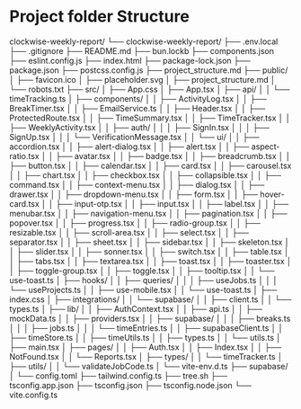 # Project folder Structure

clockwise-weekly-report/
└── clockwise-weekly-report/
    ├── .env.local
    ├── .gitignore
    ├── README.md
    ├── bun.lockb
    ├── components.json
    ├── eslint.config.js
    ├── index.html
    ├── package-lock.json
    ├── package.json
    ├── postcss.config.js
    ├── project_structure.md
    ├── public/
    │   ├── favicon.ico
    │   ├── placeholder.svg
    │   ├── project_structure.md
    │   └── robots.txt
    ├── src/
    │   ├── App.css
    │   ├── App.tsx
    │   ├── api/
    │   │   └── timeTracking.ts
    │   ├── components/
    │   │   ├── ActivityLog.tsx
    │   │   ├── BreakTimer.tsx
    │   │   ├── EmailService.ts
    │   │   ├── Header.tsx
    │   │   ├── ProtectedRoute.tsx
    │   │   ├── TimeSummary.tsx
    │   │   ├── TimeTracker.tsx
    │   │   ├── WeeklyActivity.tsx
    │   │   ├── auth/
    │   │   │   ├── SignIn.tsx
    │   │   │   ├── SignUp.tsx
    │   │   │   └── VerificationMessage.tsx
    │   │   └── ui/
    │   │       ├── accordion.tsx
    │   │       ├── alert-dialog.tsx
    │   │       ├── alert.tsx
    │   │       ├── aspect-ratio.tsx
    │   │       ├── avatar.tsx
    │   │       ├── badge.tsx
    │   │       ├── breadcrumb.tsx
    │   │       ├── button.tsx
    │   │       ├── calendar.tsx
    │   │       ├── card.tsx
    │   │       ├── carousel.tsx
    │   │       ├── chart.tsx
    │   │       ├── checkbox.tsx
    │   │       ├── collapsible.tsx
    │   │       ├── command.tsx
    │   │       ├── context-menu.tsx
    │   │       ├── dialog.tsx
    │   │       ├── drawer.tsx
    │   │       ├── dropdown-menu.tsx
    │   │       ├── form.tsx
    │   │       ├── hover-card.tsx
    │   │       ├── input-otp.tsx
    │   │       ├── input.tsx
    │   │       ├── label.tsx
    │   │       ├── menubar.tsx
    │   │       ├── navigation-menu.tsx
    │   │       ├── pagination.tsx
    │   │       ├── popover.tsx
    │   │       ├── progress.tsx
    │   │       ├── radio-group.tsx
    │   │       ├── resizable.tsx
    │   │       ├── scroll-area.tsx
    │   │       ├── select.tsx
    │   │       ├── separator.tsx
    │   │       ├── sheet.tsx
    │   │       ├── sidebar.tsx
    │   │       ├── skeleton.tsx
    │   │       ├── slider.tsx
    │   │       ├── sonner.tsx
    │   │       ├── switch.tsx
    │   │       ├── table.tsx
    │   │       ├── tabs.tsx
    │   │       ├── textarea.tsx
    │   │       ├── toast.tsx
    │   │       ├── toaster.tsx
    │   │       ├── toggle-group.tsx
    │   │       ├── toggle.tsx
    │   │       ├── tooltip.tsx
    │   │       └── use-toast.ts
    │   ├── hooks/
    │   │   ├── queries/
    │   │   │   ├── useJobs.ts
    │   │   │   └── useProjects.ts
    │   │   ├── use-mobile.tsx
    │   │   └── use-toast.ts
    │   ├── index.css
    │   ├── integrations/
    │   │   └── supabase/
    │   │       ├── client.ts
    │   │       └── types.ts
    │   ├── lib/
    │   │   ├── AuthContext.tsx
    │   │   ├── api.ts
    │   │   ├── mockData.ts
    │   │   ├── providers.tsx
    │   │   ├── supabase/
    │   │   │   ├── breaks.ts
    │   │   │   ├── jobs.ts
    │   │   │   └── timeEntries.ts
    │   │   ├── supabaseClient.ts
    │   │   ├── timeStore.ts
    │   │   ├── timeUtils.ts
    │   │   ├── types.ts
    │   │   └── utils.ts
    │   ├── main.tsx
    │   ├── pages/
    │   │   ├── Auth.tsx
    │   │   ├── Index.tsx
    │   │   ├── NotFound.tsx
    │   │   └── Reports.tsx
    │   ├── types/
    │   │   └── timeTracker.ts
    │   ├── utils/
    │   │   └── validateJobCode.ts
    │   └── vite-env.d.ts
    ├── supabase/
    │   └── config.toml
    ├── tailwind.config.ts
    ├── tree.sh
    ├── tsconfig.app.json
    ├── tsconfig.json
    ├── tsconfig.node.json
    └── vite.config.ts
